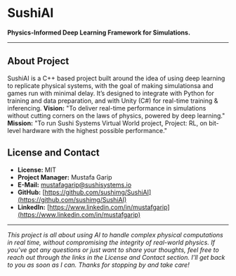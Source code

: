 # SushiAI

**Physics-Informed Deep Learning Framework for Simulations.**

---

## About Project

SushiAI is a C++ based project built around the idea of using deep learning to replicate physical systems, with the goal of making simulationsa and games run with minimal delay. It’s designed to integrate with Python for training and data preparation, and with Unity (C#) for real-time training & inferencing.
**Vision:** "To deliver real-time performance in simulations without cutting corners on the laws of physics, powered by deep learning."
**Mission:** "To run Sushi Systems Virtual World project, Project: RL, on bit-level hardware with the highest possible performance."

## License and Contact

* **License:** MIT
* **Project Manager:** Mustafa Garip
* **E-Mail:** [mustafagarip@sushisystems.io](mailto:mustafagarip@sushisystems.io)
* **GitHub:** [https://github.com/sushimg/SushiAI](https://github.com/sushimg/SushiAI)
* **LinkedIn:** [https://www.linkedin.com/in/mustafgarip](https://www.linkedin.com/in/mustafgarip)

---

*This project is all about using AI to handle complex physical computations in real time, without compromising the integrity of real-world physics.
If you’ve got any questions or just want to share your thoughts, feel free to reach out through the links in the License and Contact section. I’ll get back to you as soon as I can. Thanks for stopping by and take care!*


